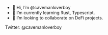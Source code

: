 - 👋 Hi, I’m @cavemanloverboy
- 🌱 I’m currently learning Rust, Typescript.
- 💞️ I’m looking to collaborate on DeFi projects.

Twitter:
@cavemanloverboy

<!---
cavemanloverboy/cavemanloverboy is a ✨ special ✨ repository because its `README.md` (this file) appears on your GitHub profile.
You can click the Preview link to take a look at your changes.
--->
